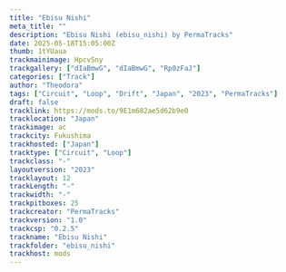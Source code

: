 ```yaml
---
title: "Ebisu Nishi"
meta_title: ""
description: "Ebisu Nishi (ebisu_nishi) by PermaTracks"
date: 2025-05-18T15:05:00Z
thumb: 1tYUaua
trackmainimage: HpcvSny
trackgallery: ["dIaBmwG", "dIaBmwG", "Rp0zFaJ"]
categories: ["Track"]
author: "Theodora"
tags: ["Circuit", "Loop", "Drift", "Japan", "2023", "PermaTracks"]
draft: false
tracklink: https://mods.to/9E1m682ae5d62b9e0
tracklocation: "Japan"
trackimage: ac
trackcity: Fukushima
trackhosted: ["Japan"]
tracktype: ["Circuit", "Loop"]
trackclass: "-" 
layoutversion: "2023"
tracklayout: 12
trackLength: "-"
trackwidth: "-"
trackpitboxes: 25
trackcreator: "PermaTracks"
trackversion: "1.0"
trackcsp: "0.2.5"
trackname: "Ebisu Nishi"
trackfolder: "ebisu_nishi"
trackhost: mods
---
```

